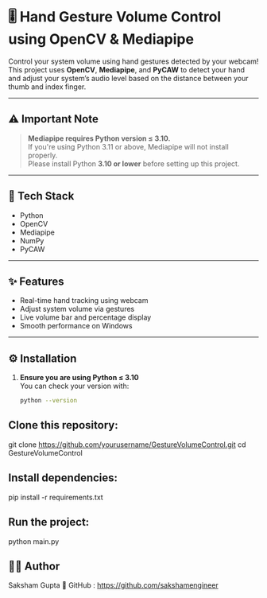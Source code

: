 # 🎚️ Hand Gesture Volume Control using OpenCV & Mediapipe

Control your system volume using hand gestures detected by your webcam!  
This project uses **OpenCV**, **Mediapipe**, and **PyCAW** to detect your hand and adjust your system’s audio level based on the distance between your thumb and index finger.

---

## ⚠️ Important Note
> **Mediapipe requires Python version ≤ 3.10.**  
> If you're using Python 3.11 or above, Mediapipe will not install properly.  
> Please install Python **3.10 or lower** before setting up this project.

---

## 🧠 Tech Stack
- Python  
- OpenCV  
- Mediapipe  
- NumPy  
- PyCAW  

---

## ✨ Features
- Real-time hand tracking using webcam  
- Adjust system volume via gestures  
- Live volume bar and percentage display  
- Smooth performance on Windows  

---

## ⚙️ Installation
1. **Ensure you are using Python ≤ 3.10**  
   You can check your version with:
   ```bash
   python --version

## Clone this repository:
git clone https://github.com/yourusername/GestureVolumeControl.git
cd GestureVolumeControl

## Install dependencies:
pip install -r requirements.txt


## Run the project:
python main.py


## 👨‍💻 Author
Saksham Gupta
📎 GitHub : https://github.com/sakshamengineer